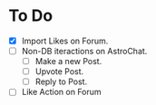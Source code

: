 # To Do

- [X] Import Likes on Forum.
- [ ] Non-DB iteractions on AstroChat.
    - [ ] Make a new Post.
    - [ ] Upvote Post.
    - [ ] Reply to Post.
    
- [ ] Like Action on Forum
